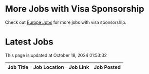 # More Jobs with Visa Sponsorship

Check out [Europe Jobs](https://github.com/sureshparimi/europejobs#latest-jobs) for more jobs with visa sponsorship.

# Latest Jobs

This page is updated at October 18, 2024 01:53:32

| Job Title | Job Location | Job Link | Job Posted |
| --- | --- | --- | --- |
